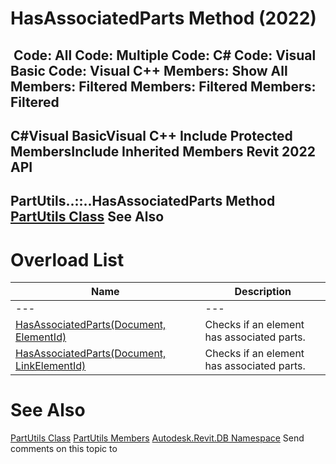 # HasAssociatedParts Method (2022)

﻿
 Code: All Code: Multiple Code: C# Code: Visual Basic Code: Visual C++  Members: Show All Members: Filtered Members: Filtered Members: Filtered   
---  
C#Visual BasicVisual C++
Include Protected MembersInclude Inherited Members
Revit 2022 API  
---  
PartUtils..::..HasAssociatedParts Method   
[PartUtils Class](a7384ccf-cd2b-9080-38d3-58b1253cd8e4.md "PartUtils Class") See Also  
---  
# Overload List
| Name | Description |
| --- | --- |
| --- | --- | --- |
| [HasAssociatedParts(Document, ElementId)](085bed8c-760b-dfad-08f6-28fe0db2a272.md "HasAssociatedParts Method \(Document, ElementId\)") | Checks if an element has associated parts. |
| [HasAssociatedParts(Document, LinkElementId)](5c9afcd0-f20c-519a-1a8c-938ceafdeb2a.md "HasAssociatedParts Method \(Document, LinkElementId\)") | Checks if an element has associated parts. |

# See Also
[PartUtils Class](a7384ccf-cd2b-9080-38d3-58b1253cd8e4.md "PartUtils Class")
[PartUtils Members](3d026046-2541-d9c6-fae3-fc54bc4656da.md "PartUtils Members")
[Autodesk.Revit.DB Namespace](87546ba7-461b-c646-cbb1-2cb8f5bff8b2.md "Autodesk.Revit.DB Namespace")
Send comments on this topic to 